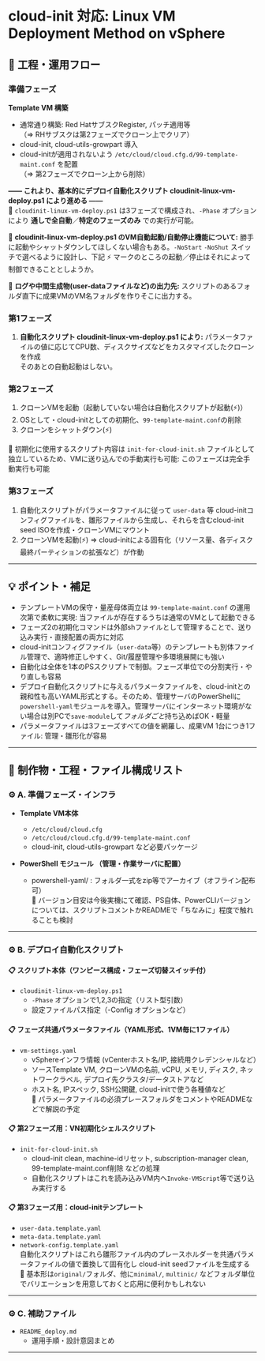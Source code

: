 # cloud-init 対応: Linux VM Deployment Method on vSphere

## 🚀 工程・運用フロー  

### 準備フェーズ
**Template VM 構築**

- 通常通り構築: Red HatサブスクRegister, パッチ適用等  
  （⇒ RHサブスクは第2フェーズでクローン上でクリア）
- cloud-init, cloud-utils-growpart 導入
- cloud-initが適用されないよう `/etc/cloud/cloud.cfg.d/99-template-maint.conf` を配置  
  （⇒ 第2フェーズでクローン上から削除）

**—— これより、基本的にデプロイ自動化スクリプト cloudinit-linux-vm-deploy.ps1 により進める ——**  
📍 `cloudinit-linux-vm-deploy.ps1` は3フェーズで構成され、`-Phase` オプションにより **通しで全自動**／**特定のフェーズのみ** での実行が可能。

📌 **cloudinit-linux-vm-deploy.ps1 のVM自動起動/自動停止機能について:**
勝手に起動やシャットダウンしてほしくない場合もある。`-NoStart` `-NoShut` スイッチで選べるように設計し、下記 ⚡ マークのところの起動／停止はそれによって制御できることとしようか。

📌 **ログや中間生成物(user-dataファイルなど)の出力先:**
スクリプトのあるフォルダ直下に成果VMのVM名フォルダを作りそこに出力する。

### 第1フェーズ

1. **自動化スクリプト cloudinit-linux-vm-deploy.ps1 により:** パラメータファイルの値に応じてCPU数、ディスクサイズなどをカスタマイズしたクローンを作成  
   そのあとの自動起動はしない。

### 第2フェーズ

1. クローンVMを起動（起動していない場合は自動化スクリプトが起動(⚡)）
2. OSとして・cloud-initとしての初期化、`99-template-maint.conf`の削除
3. クローンをシャットダウン(⚡)

📍 初期化に使用するスクリプト内容は `init-for-cloud-init.sh` ファイルとして独立しているため、VMに送り込んでの手動実行も可能: このフェーズは完全手動実行も可能

### 第3フェーズ

1. 自動化スクリプトがパラメータファイルに従って `user-data` 等 cloud-initコンフィグファイルを、雛形ファイルから生成し、それらを含むcloud-init seed ISOを作成・クローンVMにマウント
2. クローンVMを起動(⚡) ⇒ cloud-initによる固有化（リソース量、各ディスク最終パーティションの拡張など）が作動

---

## 💡 ポイント・補足

- テンプレートVMの保守・量産母体両立は `99-template-maint.conf` の運用次第で柔軟に実現: 当ファイルが存在するうちは通常のVMとして起動できる
- フェーズ2の初期化コマンドは外部shファイルとして管理することで、送り込み実行・直接配置の両方に対応
- cloud-initコンフィグファイル（`user-data`等）のテンプレートも別体ファイル管理で、適時修正しやすく、Git/履歴管理や多環境展開にも強い
- 自動化は全体を1本のPSスクリプトで制御。フェーズ単位での分割実行・やり直しも容易
- デプロイ自動化スクリプトに与えるパラメータファイルを、cloud-initとの親和性も高いYAML形式とする。そのため、管理サーバのPowerShellに`powershell-yaml`モジュールを導入。管理サーバにインターネット環境がない場合は別PCで`save-module`して*フォルダごと*持ち込めばOK・軽量
- パラメータファイルは3フェーズすべての値を網羅し、成果VM 1台につき1ファイル: 管理・雛形化が容易

---

## 🚀 制作物・工程・ファイル構成リスト

### ⚙️ A. 準備フェーズ・インフラ

- **Template VM本体**
    - `/etc/cloud/cloud.cfg`  
    - `/etc/cloud/cloud.cfg.d/99-template-maint.conf`  
    - cloud-init, cloud-utils-growpart など必要パッケージ

- **PowerShell モジュール （管理・作業サーバに配置）**
    - powershell-yaml/ : フォルダ一式をzip等でアーカイブ（オフライン配布可）  
      📌 バージョン目安は今後実機にて確認、PS自体、PowerCLIバージョンについては、スクリプトコメントかREADMEで「ちなみに」程度で触れることも検討

---

### ⚙️ B. デプロイ自動化スクリプト

#### 📋 スクリプト本体（ワンピース構成・フェーズ切替スイッチ付）
- `cloudinit-linux-vm-deploy.ps1`
    - `-Phase` オプションで1,2,3の指定（リスト型引数）
    - 設定ファイルパス指定（-Config オプションなど）

#### 📋 フェーズ共通パラメータファイル（YAML形式、1VM毎に1ファイル）
- `vm-settings.yaml`
    - vSphereインフラ情報 (vCenterホスト名/IP, 接続用クレデンシャルなど）
    - ソースTemplate VM, クローンVMの名前, vCPU, メモリ, ディスク, ネットワークラベル, デプロイ先クラスタ/データストアなど
    - ホスト名, IPスペック, SSH公開鍵, cloud-initで使う各種値など  
    📌 パラメータファイルの必須プレースフォルダをコメントやREADMEなどで解説の予定

#### 📋 第2フェーズ用：VN初期化シェルスクリプト
- `init-for-cloud-init.sh`
    - cloud-init clean, machine-idリセット, subscription-manager clean, 99-template-maint.conf削除 などの処理
    - 自動化スクリプトはこれを読み込みVM内へ`Invoke-VMScript`等で送り込み実行する

#### 📋 第3フェーズ用：cloud-initテンプレート
- `user-data.template.yaml`
- `meta-data.template.yaml`
- `network-config.template.yaml`  
自動化スクリプトはこれら雛形ファイル内のプレースホルダーを共通パラメータファイルの値で置換して固有化し cloud-init seedファイルを生成する  
📌 基本形は`original/`フォルダ、他に`minimal/`, `multinic/` などフォルダ単位でバリエーションを用意しておくと応用に便利かもしれない

---

### ⚙️ C. 補助ファイル

- `README_deploy.md`  
    - 運用手順・設計意図まとめ

---
